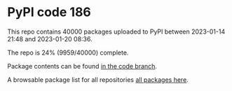 # PyPI code 186

This repo contains 40000 packages uploaded to PyPI between 
2023-01-14 21:48 and 2023-01-20 08:36.

The repo is 24% (9959/40000) complete.

Package contents can be found [in the code branch](https://github.com/pypi-data/pypi-mirror-186/tree/code/packages).

A browsable package list for all repositories [all packages here](https://pypi-data.github.io/website/repositories/pypi-mirror-186).


